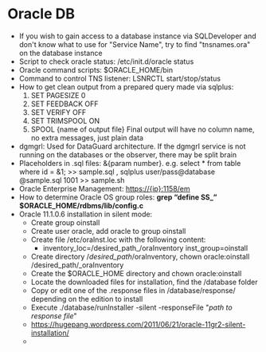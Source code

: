 # Oracle DB

* If you wish to gain access to a database instance via SQLDeveloper and don't know what to use for "Service Name", try to find "tnsnames.ora" on the database instance
* Script to check oracle status: /etc/init.d/oracle status
* Oracle command scripts: $ORACLE\_HOME/bin
* Command to control TNS listener: LSNRCTL start/stop/status
* How to get clean output from a prepared query made via sqlplus:
  1. SET PAGESIZE 0
  2. SET FEEDBACK OFF
  3. SET VERIFY OFF
  4. SET TRIMSPOOL ON
  5. SPOOL {name of output file}
     Final output will have no column name, no extra messages, just plain data
* dgmgrl: Used for DataGuard architecture. If the dgmgrl service is not running on the databases or the observer, there may be split brain
* Placeholders in .sql files: &{param number}. e.g. select \* from table where id = &1; &gt;&gt; sample.sql , sqlplus user/pass@database @sample.sql 1001 &gt;&gt; sample.sh
* Oracle Enterprise Management: [https://{ip}:1158/em](https://{ip}:1158/em)
* How to determine Oracle OS group roles: **grep “define SS\_” $ORACLE\_HOME/rdbms/lib/config.c**
* Oracle 11.1.0.6 installation in silent mode:
  * Create group oinstall
  * Create user oracle, add oracle to group oinstall
  * Create file /etc/oraInst.loc with the following content:
    * inventory_loc=/desired\_path_/oraInventory
      inst\_group=oinstall
  * Create directory /_desired\_path_/oraInventory, chown oracle:oinstall /desired\_path/\_oraInventory
  * Create the $ORACLE\_HOME directory and chown oracle:oinstall
  * Locate the downloaded files for installation, find the /database folder
  * Copy or edit one of the .response files in /database/response/ depending on the edition to install
  * Execute ./database/runInstaller -silent -responseFile "_path to response file_"
  * https://hugepang.wordpress.com/2011/06/21/oracle-11gr2-silent-installation/
  * 



